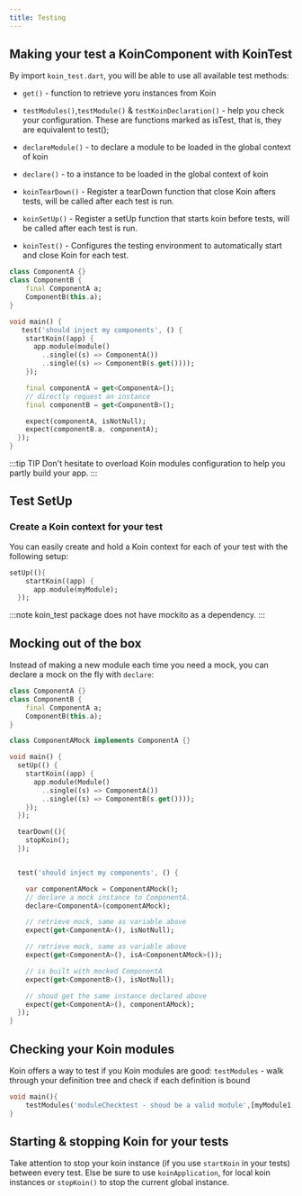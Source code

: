 ```yaml
---
title: Testing
---
```


## Making your test a KoinComponent with KoinTest

By import  `koin_test.dart`, you will be able to use all available test methods:

* `get()` - function to retrieve yoru instances from Koin
* `testModules()`,`testModule()` & `testKoinDeclaration()`  - help you check your configuration. These are functions marked as isTest, that is, they are equivalent to test();
* `declareModule()` - to declare a  module to be loaded in the global context of koin
* `declare()` - to a instance to be loaded in the global context of koin

* `koinTearDown()` - Register a tearDown function that close Koin afters tests, will be called after each test is run.
* `koinSetUp()` - Register a setUp function that starts koin before tests, will be called after each test is run.
* `koinTest()` - Configures the testing environment to automatically start and close Koin for each test.


```dart
class ComponentA {}
class ComponentB {
    final ComponentA a;
    ComponentB(this.a);
}

void main() {
   test('should inject my components', () {
    startKoin((app) {
      app.module(module()
        ..single((s) => ComponentA())
        ..single((s) => ComponentB(s.get())));
    });

    final componentA = get<ComponentA>();
    // directly request an instance
    final componentB = get<ComponentB>();

    expect(componentA, isNotNull);
    expect(componentB.a, componentA);
  });
}
```

:::tip TIP
Don't hesitate to overload Koin modules configuration to help you partly build your app.
:::

## Test SetUp

### Create a Koin context for your test

You can easily create and hold a Koin context for each of your test with the following setup:

```dart
setUp((){
    startKoin((app) {
      app.module(myModule);
  });
```
:::note 
koin_test package does not have mockito as a dependency.
:::

## Mocking out of the box

Instead of making a new module each time you need a mock, you can declare a mock on the fly with `declare`:

```dart
class ComponentA {}
class ComponentB {
    final ComponentA a;
    ComponentB(this.a);
}

class ComponentAMock implements ComponentA {}

void main() {
  setUp(() {
    startKoin((app) {
      app.module(Module()
        ..single((s) => ComponentA())
        ..single((s) => ComponentB(s.get())));
    });
  });

  tearDown((){
    stopKoin();
  });


  test('should inject my components', () {

    var componentAMock = ComponentAMock();  
    // declare a mock instance to ComponentA.
    declare<ComponentA>(componentAMock);

    // retrieve mock, same as variable above
    expect(get<ComponentA>(), isNotNull);

    // retrieve mock, same as variable above
    expect(get<ComponentA>(), isA<ComponentAMock>());

    // is built with mocked ComponentA
    expect(get<ComponentB>(), isNotNull);

    // shoud get the same instance declared above
    expect(get<ComponentA>(), componentAMock);
  });
}
```

## Checking your Koin modules

Koin offers a way to test if you Koin modules are good: `testModules` - walk through your definition tree and check if each definition is bound

```dart
void main(){
    testModules('moduleChecktest - shoud be a valid module',[myModule1,myModule2]);  
}
```

## Starting & stopping Koin for your tests

Take attention to stop your koin instance (if you use `startKoin` in your tests) between every test. Else be sure to use `koinApplication`, for local koin instances or `stopKoin()` to stop the current global instance.


